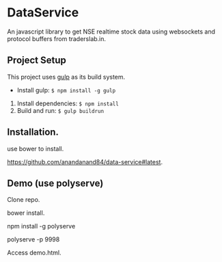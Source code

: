 # DataService

An javascript library to get NSE realtime stock data using websockets and protocol buffers from traderslab.in.

## Project Setup

This project uses [gulp](http://gulpjs.com/) as its build system. 

- Install gulp: `$ npm install -g gulp`

1. Install dependencies: `$ npm install`
2. Build and run: `$ gulp buildrun`

## Installation.

use bower to install.

https://github.com/anandanand84/data-service#latest.

## Demo (use polyserve)

Clone repo.

bower install.

npm install -g polyserve

polyserve -p 9998

Access demo.html.
